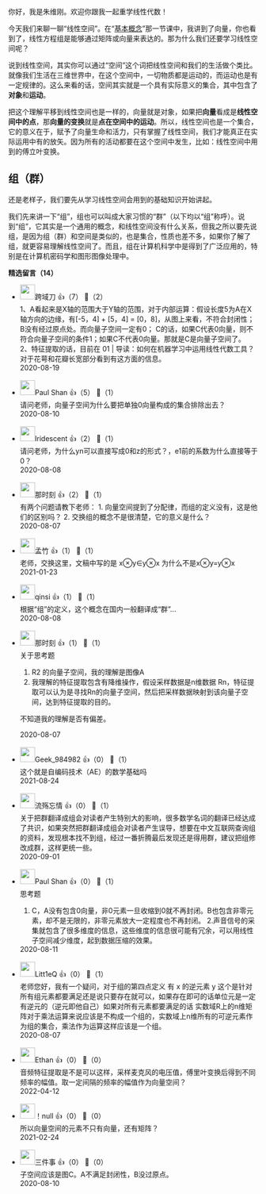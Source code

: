 你好，我是朱维刚。欢迎你跟我一起重学线性代数！

今天我们来聊一聊“线性空间”。在“[基本概念](https://time.geekbang.org/column/article/265296)”那一节课中，我讲到了向量，你也看到了，线性方程组是能够通过矩阵或向量来表达的。那为什么我们还要学习线性空间呢？

说到线性空间，其实你可以通过“空间”这个词把线性空间和我们的生活做个类比。就像我们生活在三维世界中，在这个空间中，一切物质都是运动的，而运动也是有一定规律的。这么来看的话，空间其实就是一个具有实际意义的集合，其中包含了**对象**和**运动**。

把这个理解平移到线性空间也是一样的，向量就是对象，如果把**向量**看成是**线性空间中的点**，那**向量的变换**就是**点在空间中的运动**。所以，线性空间也是一个集合，它的意义在于，赋予了向量生命和活力，只有掌握了线性空间，我们才能真正在实际运用中有的放矢。因为所有的活动都要在这个空间中发生，比如：线性空间中用到的傅立叶变换。

## 组（群）

还是老样子，我们要先从学习线性空间会用到的基础知识开始讲起。

我们先来讲一下“组”，组也可以叫成大家习惯的“群”（以下均以“组”称呼）。说到“组”，它其实是一个通用的概念，和线性空间没有什么关系，但我之所以要先说组，是因为组（群）和空间是类似的，也是集合，性质也差不多，如果你了解了组，就更容易理解线性空间了。而且，组在计算机科学中是得到了广泛应用的，特别是在计算机密码学和图形图像处理中。
<div><strong>精选留言（14）</strong></div><ul>
<li><img src="http://thirdwx.qlogo.cn/mmopen/vi_32/jlNyhkIrVagxxnLT3Znm0Rwia2CiapODiaibJ1LGjicbV6QqRFfb3vTI4G58nKNNg9PACBAz52jKhzZhs3Kbj9sZ45g/132" width="30px"><span>跨域刀</span> 👍（7） 💬（2）<div>1、A看起来是X轴的范围大于Y轴的范围，对于内部运算：假设长度5为A在X轴方向的边缘，有[-5，4] + [5，4] = [0，8]，从图上来看，不符合封闭性；
B没有经过原点处。而向量子空间一定有0；
C的话，如果C代表0向量，则不符合向量子空间的条件1；如果C不代表0向量。那就是C是向量子空间了。
2、特征提取的话，目前在 01 | 导读：如何在机器学习中运用线性代数工具？ 对于花萼和花瓣长宽部分看到有这方面的信息。</div>2020-08-19</li><br/><li><img src="" width="30px"><span>Paul Shan</span> 👍（5） 💬（1）<div>请问老师，向量子空间为什么要把单独0向量构成的集合排除出去？</div>2020-08-10</li><br/><li><img src="https://static001.geekbang.org/account/avatar/00/20/32/ec/e7307dcb.jpg" width="30px"><span>Iridescent</span> 👍（2） 💬（1）<div>请问老师，为什么yn可以直接写成0和z的形式？，e1前的系数为什么直接等于0？</div>2020-08-08</li><br/><li><img src="https://static001.geekbang.org/account/avatar/00/11/8f/cf/890f82d6.jpg" width="30px"><span>那时刻</span> 👍（2） 💬（1）<div>有两个问题请教下老师：
1. 向量空间提到了分配律，而组的定义没有，这是他们的区别吗？
2. 交换组的概念不是很清楚，它的意义是什么？</div>2020-08-07</li><br/><li><img src="" width="30px"><span>孟竹</span> 👍（1） 💬（1）<div>老师，交换这里，文稿中写的是 x⊗y∈y⊗x   为什么不是x⊗y=y⊗x</div>2021-01-23</li><br/><li><img src="https://static001.geekbang.org/account/avatar/00/19/70/67/0c1359c2.jpg" width="30px"><span>qinsi</span> 👍（1） 💬（1）<div>根据“组”的定义，这个概念在国内一般翻译成“群”...</div>2020-08-08</li><br/><li><img src="https://static001.geekbang.org/account/avatar/00/11/8f/cf/890f82d6.jpg" width="30px"><span>那时刻</span> 👍（1） 💬（1）<div>关于思考题

1. R2 的向量子空间，我的理解是图像A
2. 我理解的特征提取包含有降维操作，假设采样数据是n维数据 Rn，特征提取可以认为是寻找Rn的向量子空间，然后把采样数据映射到该向量子空间，达到特征提取的目的。

不知道我的理解是否有偏差。</div>2020-08-07</li><br/><li><img src="https://thirdwx.qlogo.cn/mmopen/vi_32/Q0j4TwGTfTKbqPZibwA4Pom4M1ePJ7n8lhJm1OoU58icJNzdjwibAorIpWT5g3ZHUROuLIJ1r5ZBGYVOkkhJW4ia5A/132" width="30px"><span>Geek_984982</span> 👍（0） 💬（1）<div>这个就是自编码技术（AE）的数学基础吗</div>2021-08-24</li><br/><li><img src="https://static001.geekbang.org/account/avatar/00/11/16/17/1d6ec0df.jpg" width="30px"><span>流殇忘情</span> 👍（0） 💬（1）<div>关于把群翻译成组会对读者产生特别大的影响，很多数学名词的翻译已经达成了共识，如果突然把群翻译成组会对读者产生误导，想要在中文互联网查询组的资料，发现根本找不到组，经过一番折腾最后发现还是得用群，建议把组修改成群，这样更统一些。</div>2020-09-01</li><br/><li><img src="" width="30px"><span>Paul Shan</span> 👍（0） 💬（1）<div>思考题
1. C，A没有包含0向量，非0元素一旦收缩到0就不再封闭。B也包含非零元素，却不是无限的，非零元素放大一定程度也不再封闭。
2.声音信号的采集就包含了很多维度的信息，这些维度的信息很可能有冗余，可以用线性子空间减少维度，起到数据压缩的效果。</div>2020-08-11</li><br/><li><img src="https://static001.geekbang.org/account/avatar/00/1f/cb/6f/b6693f43.jpg" width="30px"><span>Litt1eQ</span> 👍（0） 💬（1）<div>老师您好，我有一个疑问，对于组的第四点定义 有 x 的逆元素 y 这个是针对 所有组元素都要满足还是说只要存在就可以，如果存在即可的话单位元是一定有逆元的（逆元即他自己）如果对所有元素都要满足的话 实数域R上的n维矩阵对于乘法运算来说应该是不构成一个组的，实数域上n维所有的可逆元素作为组的集合，乘法作为运算这样应该是一个组。</div>2020-08-07</li><br/><li><img src="https://static001.geekbang.org/account/avatar/00/19/4c/9e/908c04fe.jpg" width="30px"><span>Ethan</span> 👍（0） 💬（0）<div>音频特征提取是不是可以这样，采样麦克风的电压值，傅里叶变换后得到不同频率的幅值。取一定间隔的频率的幅值作为向量空间？</div>2022-04-12</li><br/><li><img src="https://static001.geekbang.org/account/avatar/00/12/f5/73/f7d3a996.jpg" width="30px"><span>！null</span> 👍（0） 💬（0）<div>所以向量空间的元素不只有向量，还有矩阵？</div>2021-02-24</li><br/><li><img src="https://static001.geekbang.org/account/avatar/00/10/1c/4b/2e5df06f.jpg" width="30px"><span>三件事</span> 👍（0） 💬（0）<div>子空间应该是图C。A不满足封闭性，B没过原点。</div>2020-08-10</li><br/>
</ul>